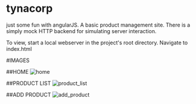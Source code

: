 # tynacorp
just some fun with angularJS. A basic product management site.
There is a simply mock HTTP backend for simulating server interaction.


To view, start a local webserver in the project's root directory. Navigate to index.html


#IMAGES


##HOME
![home](https://user-images.githubusercontent.com/20135988/32635817-bca5f27c-c566-11e7-899d-45b255dca858.png)



##PRODUCT LIST
![product_list](https://user-images.githubusercontent.com/20135988/32635840-ce260848-c566-11e7-8259-c85a514d57cf.png)



##ADD PRODUCT
![add_product](https://user-images.githubusercontent.com/20135988/32635850-da7978fa-c566-11e7-8d66-2bc191ae97ee.png)
